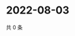 # 2022-08-03

共 0 条

<!-- BEGIN WEIBO -->
<!-- 最后更新时间 Wed Aug 03 2022 13:34:13 GMT+0800 (China Standard Time) -->

<!-- END WEIBO -->
